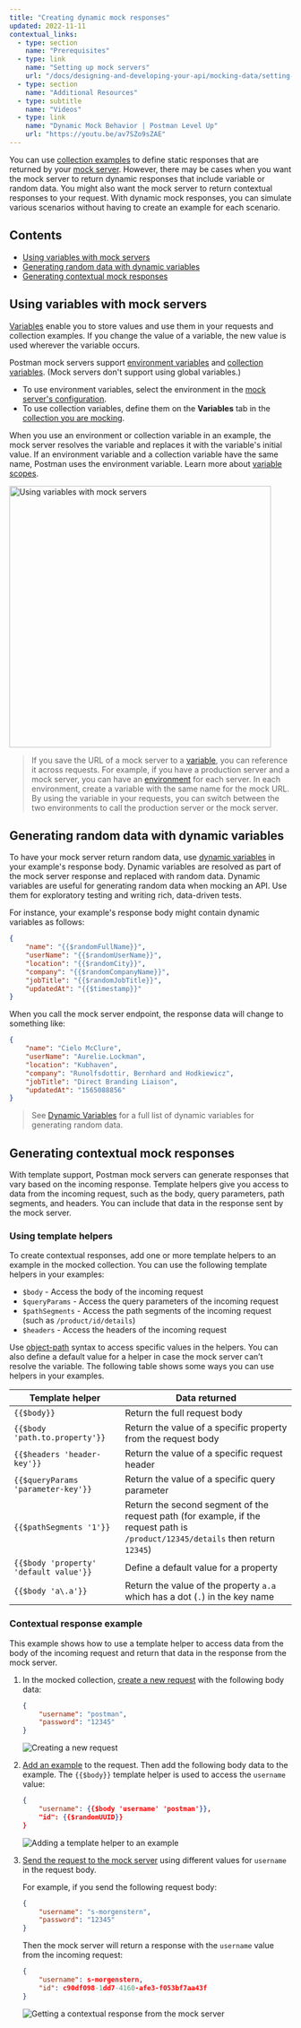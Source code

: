 ```yaml
---
title: "Creating dynamic mock responses"
updated: 2022-11-11
contextual_links:
  - type: section
    name: "Prerequisites"
  - type: link
    name: "Setting up mock servers"
    url: "/docs/designing-and-developing-your-api/mocking-data/setting-up-mock/"
  - type: section
    name: "Additional Resources"
  - type: subtitle
    name: "Videos"
  - type: link
    name: "Dynamic Mock Behavior | Postman Level Up"
    url: "https://youtu.be/av7SZo9sZAE"
---
```


You can use [collection examples](/docs/sending-requests/examples/) to define static responses that are returned by your [mock server](/docs/designing-and-developing-your-api/mocking-data/setting-up-mock/). However, there may be cases when you want the mock server to return dynamic responses that include variable or random data. You might also want the mock server to return contextual responses to your request. With dynamic mock responses, you can simulate various scenarios without having to create an example for each scenario.

## Contents

* [Using variables with mock servers](#using-variables-with-mock-servers)
* [Generating random data with dynamic variables](#generating-random-data-with-dynamic-variables)
* [Generating contextual mock responses](#generating-contextual-mock-responses)

## Using variables with mock servers

[Variables](/docs/sending-requests/variables/) enable you to store values and use them in your requests and collection examples. If you change the value of a variable, the new value is used wherever the variable occurs.

Postman mock servers support [environment variables](/docs/sending-requests/variables/#defining-environment-variables) and [collection variables](/docs/sending-requests/variables/#defining-collection-variables). (Mock servers don't support using global variables.)

* To use environment variables, select the environment in the [mock server's configuration](/docs/designing-and-developing-your-api/mocking-data/setting-up-mock/#editing-the-mock-server-configuration).
* To use collection variables, define them on the **Variables** tab in the [collection you are mocking](/docs/sending-requests/variables/#defining-collection-variables).

When you use an environment or collection variable in an example, the mock server resolves the variable and replaces it with the variable's initial value. If an environment variable and a collection variable have the same name, Postman uses the environment variable. Learn more about [variable scopes](/docs/sending-requests/variables/#variable-scopes).

<img alt="Using variables with mock servers" src="https://assets.postman.com/postman-docs/v10/mock-server-using-variables-v10.jpg" width="467px" />

> If you save the URL of a mock server to a [variable](/docs/sending-requests/variables/), you can reference it across requests. For example, if you have a production server and a mock server, you can have an [environment](/docs/sending-requests/managing-environments/) for each server. In each environment, create a variable with the same name for the mock URL. By using the variable in your requests, you can switch between the two environments to call the production server or the mock server.

## Generating random data with dynamic variables

To have your mock server return random data, use [dynamic variables](/docs/writing-scripts/script-references/variables-list/) in your example's response body. Dynamic variables are resolved as part of the mock server response and replaced with random data. Dynamic variables are useful for generating random data when mocking an API. Use them for exploratory testing and writing rich, data-driven tests.

For instance, your example's response body might contain dynamic variables as follows:

```json
{
    "name": "{{$randomFullName}}",
    "userName": "{{$randomUserName}}",
    "location": "{{$randomCity}}",
    "company": "{{$randomCompanyName}}",
    "jobTitle": "{{$randomJobTitle}}",
    "updatedAt": "{{$timestamp}}"
}
```

When you call the mock server endpoint, the response data will change to something like:

```json
{
    "name": "Cielo McClure",
    "userName": "Aurelie.Lockman",
    "location": "Kubhaven",
    "company": "Runolfsdottir, Bernhard and Hodkiewicz",
    "jobTitle": "Direct Branding Liaison",
    "updatedAt": "1565088856"
}
```

> See [Dynamic Variables](/docs/writing-scripts/script-references/variables-list/) for a full list of dynamic variables for generating random data.

## Generating contextual mock responses

With template support, Postman mock servers can generate responses that vary based on the incoming response. Template helpers give you access to data from the incoming request, such as the body, query parameters, path segments, and headers. You can include that data in the response sent by the mock server.

### Using template helpers

To create contextual responses, add one or more template helpers to an example in the mocked collection. You can use the following template helpers in your examples:

* `$body` - Access the body of the incoming request
* `$queryParams` - Access the query parameters of the incoming request
* `$pathSegments` - Access the path segments of the incoming request (such as `/product/id/details`)
* `$headers` - Access the headers of the incoming request

Use [object-path](https://www.npmjs.com/package/object-path) syntax to access specific values in the helpers. You can also define a default value for a helper in case the mock server can’t resolve the variable. The following table shows some ways you can use helpers in your examples.

| Template helper | Data returned |
| ----------- | ----------- |
| `{{$body}}` | Return the full request body |
| `{{$body 'path.to.property'}}` | Return the value of a specific property from the request body |
| `{{$headers 'header-key'}}` | Return the value of a specific request header |
| `{{$queryParams 'parameter-key'}}` | Return the value of a specific query parameter |
| `{{$pathSegments '1'}}` | Return the second segment of the request path (for example, if the request path is `/product/12345/details` then return `12345`) |
| `{{$body 'property' 'default value'}}` | Define a default value for a property |
| `{{$body 'a\.a'}}` | Return the value of the property `a.a` which has a dot (`.`) in the key name |

### Contextual response example

This example shows how to use a template helper to access data from the body of the incoming request and return that data in the response from the mock server.

1. In the mocked collection, [create a new request](/docs/sending-requests/requests/#raw-data) with the following body data:

    ```json
    {
        "username": "postman",
        "password": "12345"
    }
    ```

    ![Creating a new request](https://assets.postman.com/postman-docs/v10/mock-server-template-request-v10.jpg)

1. [Add an example](/docs/sending-requests/examples/) to the request. Then add the following body data to the example. The `{{$body}}` template helper is used to access the `username` value:

    ```json
    {
        "username": {{$body 'username' 'postman'}},
        "id": {{$randomUUID}}
    }
    ```

    ![Adding a template helper to an example](https://assets.postman.com/postman-docs/v10/mock-server-template-example-v10.jpg)

1. [Send the request to the mock server](/docs/designing-and-developing-your-api/mocking-data/setting-up-mock/#making-requests-to-mock-servers) using different values for `username` in the request body.

    For example, if you send the following request body:

    ```json
    {
        "username": "s-morgenstern",
        "password": "12345"
    }
    ```

    Then the mock server will return a response with the `username` value from the incoming request:

    ```json
    {
        "username": s-morgenstern,
        "id": c90df098-1dd7-4160-afe3-f053bf7aa43f
    }
    ```

    ![Getting a contextual response from the mock server](https://assets.postman.com/postman-docs/v10/mock-server-template-response-v10.jpg)
